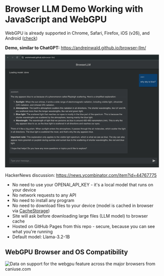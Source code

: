 # Browser LLM Demo Working with JavaScript and WebGPU

WebGPU is already supported in Chrome, Safari, Firefox, iOS (v26), and Android ([check](https://webgpureport.org))

**Demo, similar to ChatGPT:** https://andreinwald.github.io/browser-llm/

![Screenshot](./screenshot.png)

HackerNews discussion: https://news.ycombinator.com/item?id=44767775

- No need to use your OPENAI_API_KEY - it's a local model that runs on your device
- No network requests to any API
- No need to install any program
- No need to download files to your device (model is cached in browser via [CacheStorage](https://developer.mozilla.org/en-US/docs/Web/API/CacheStorage))
- Site will ask before downloading large files (LLM model) to browser cache
- Hosted on GitHub Pages from this repo - secure, because you can see what you're running
- Default model: Llama-3.2-1B

## WebGPU Browser and OS Compatibility
<picture>
  <source type="image/webp" srcset="https://caniuse.bitsofco.de/image/webgpu.webp">
  <source type="image/png" srcset="https://caniuse.bitsofco.de/image/webgpu.png">
  <img src="https://caniuse.bitsofco.de/image/webgpu.jpg" alt="Data on support for the webgpu feature across the major browsers from caniuse.com">
</picture>